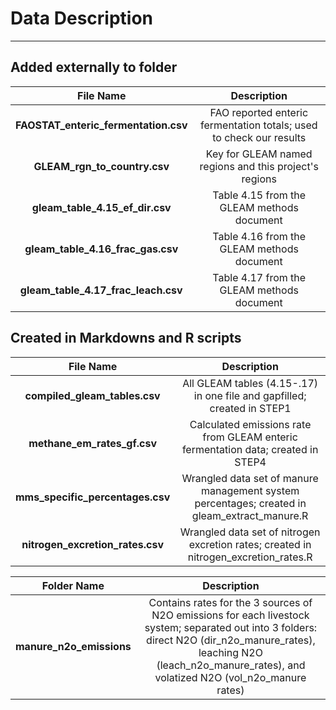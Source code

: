 # Data Description
********************

## Added externally to folder
| File Name | Description |
|:----------:|:-------------:|
|**FAOSTAT_enteric_fermentation.csv** | FAO reported enteric fermentation totals; used to check our results |
| **GLEAM_rgn_to_country.csv** | Key for GLEAM named regions and this project's regions |
| **gleam_table_4.15_ef_dir.csv** | Table 4.15 from the GLEAM methods document |
| **gleam_table_4.16_frac_gas.csv** |Table 4.16 from the GLEAM methods document |
| **gleam_table_4.17_frac_leach.csv** | Table 4.17 from the GLEAM methods document|


## Created in Markdowns and R scripts
| File Name | Description |
|:----------:|:-------------:|
| **compiled_gleam_tables.csv** | All GLEAM tables (4.15-.17) in one file and gapfilled; created in STEP1 |
| **methane_em_rates_gf.csv** | Calculated emissions rate from GLEAM enteric fermentation data; created in STEP4 |
| **mms_specific_percentages.csv** | Wrangled data set of manure management system percentages; created in gleam_extract_manure.R |
| **nitrogen_excretion_rates.csv** | Wrangled data set of nitrogen excretion rates; created in nitrogen_excretion_rates.R|

| Folder Name | Description |
|:----------:|:-------------:|
| **manure_n2o_emissions** | Contains rates for the 3 sources of N2O emissions for each livestock system; separated out into 3 folders: direct N2O (dir_n2o_manure_rates), leaching N2O (leach_n2o_manure_rates), and volatized N2O (vol_n2o_manure rates) |


